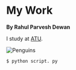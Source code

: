 # My Work

**By Rahul Parvesh Dewan**

I study at [ATU](https://www.atu.ie/).

![Penguins](https://allisonhorst.github.io/palmerpenguins/reference/figures/lter_penguins.png)


``` bash
$ python script. py
```

